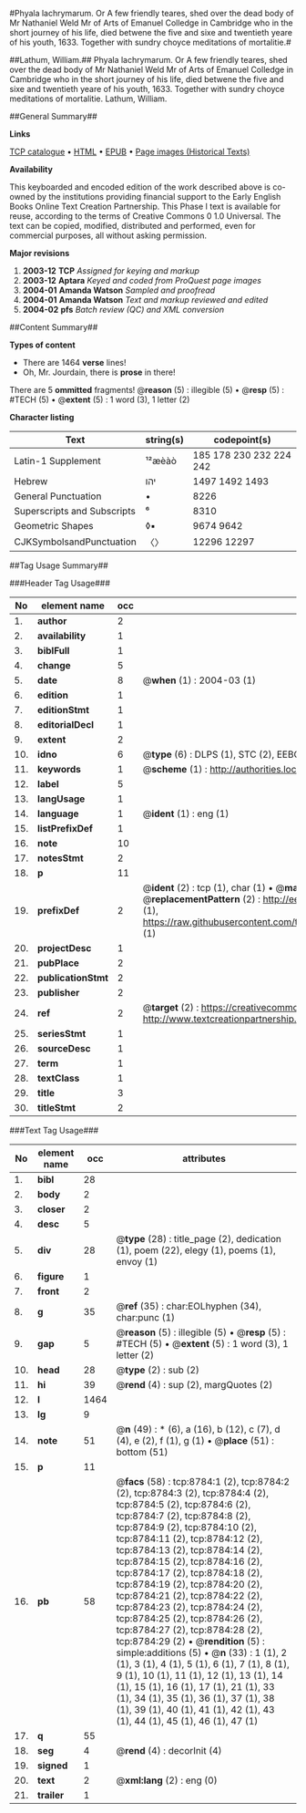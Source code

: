 #Phyala lachrymarum. Or A few friendly teares, shed over the dead body of Mr Nathaniel Weld Mr of Arts of Emanuel Colledge in Cambridge who in the short journey of his life, died betwene the five and sixe and twentieth yeare of his youth, 1633. Together with sundry choyce meditations of mortalitie.#

##Lathum, William.##
Phyala lachrymarum. Or A few friendly teares, shed over the dead body of Mr Nathaniel Weld Mr of Arts of Emanuel Colledge in Cambridge who in the short journey of his life, died betwene the five and sixe and twentieth yeare of his youth, 1633. Together with sundry choyce meditations of mortalitie.
Lathum, William.

##General Summary##

**Links**

[TCP catalogue](http://www.ota.ox.ac.uk/tcp/)  • 
[HTML](http://tei.it.ox.ac.uk/tcp/Texts-HTML/free/A05/A05140.html)  • 
[EPUB](http://tei.it.ox.ac.uk/tcp/Texts-EPUB/free/A05/A05140.epub) • 
[Page images (Historical Texts)](https://data.historicaltexts.jisc.ac.uk/view?pubId=eebo-99844005e&pageId=eebo-99844005e-8784-1)

**Availability**

This keyboarded and encoded edition of the
	       work described above is co-owned by the institutions
	       providing financial support to the Early English Books
	       Online Text Creation Partnership. This Phase I text is
	       available for reuse, according to the terms of Creative
	       Commons 0 1.0 Universal. The text can be copied,
	       modified, distributed and performed, even for
	       commercial purposes, all without asking permission.

**Major revisions**

1. __2003-12__ __TCP__ *Assigned for keying and markup*
1. __2003-12__ __Aptara__ *Keyed and coded from ProQuest page images*
1. __2004-01__ __Amanda Watson__ *Sampled and proofread*
1. __2004-01__ __Amanda Watson__ *Text and markup reviewed and edited*
1. __2004-02__ __pfs__ *Batch review (QC) and XML conversion*

##Content Summary##

**Types of content**

  * There are 1464 **verse** lines!
  * Oh, Mr. Jourdain, there is **prose** in there!

There are 5 **ommitted** fragments! 
 @__reason__ (5) : illegible (5)  •  @__resp__ (5) : #TECH (5)  •  @__extent__ (5) : 1 word (3), 1 letter (2)

**Character listing**


|Text|string(s)|codepoint(s)|
|---|---|---|
|Latin-1 Supplement|¹²æèàò|185 178 230 232 224 242|
|Hebrew|יהו|1497 1492 1493|
|General Punctuation|•|8226|
|Superscripts             and Subscripts|⁶|8310|
|Geometric Shapes|◊▪|9674 9642|
|CJKSymbolsandPunctuation|〈〉|12296 12297|

##Tag Usage Summary##

###Header Tag Usage###

|No|element name|occ|attributes|
|---|---|---|---|
|1.|__author__|2||
|2.|__availability__|1||
|3.|__biblFull__|1||
|4.|__change__|5||
|5.|__date__|8| @__when__ (1) : 2004-03 (1)|
|6.|__edition__|1||
|7.|__editionStmt__|1||
|8.|__editorialDecl__|1||
|9.|__extent__|2||
|10.|__idno__|6| @__type__ (6) : DLPS (1), STC (2), EEBO-CITATION (1), PROQUEST (1), VID (1)|
|11.|__keywords__|1| @__scheme__ (1) : http://authorities.loc.gov/ (1)|
|12.|__label__|5||
|13.|__langUsage__|1||
|14.|__language__|1| @__ident__ (1) : eng (1)|
|15.|__listPrefixDef__|1||
|16.|__note__|10||
|17.|__notesStmt__|2||
|18.|__p__|11||
|19.|__prefixDef__|2| @__ident__ (2) : tcp (1), char (1)  •  @__matchPattern__ (2) : ([0-9\-]+):([0-9IVX]+) (1), (.+) (1)  •  @__replacementPattern__ (2) : http://eebo.chadwyck.com/downloadtiff?vid=$1&page=$2 (1), https://raw.githubusercontent.com/textcreationpartnership/Texts/master/tcpchars.xml#$1 (1)|
|20.|__projectDesc__|1||
|21.|__pubPlace__|2||
|22.|__publicationStmt__|2||
|23.|__publisher__|2||
|24.|__ref__|2| @__target__ (2) : https://creativecommons.org/publicdomain/zero/1.0/ (1), http://www.textcreationpartnership.org/docs/. (1)|
|25.|__seriesStmt__|1||
|26.|__sourceDesc__|1||
|27.|__term__|1||
|28.|__textClass__|1||
|29.|__title__|3||
|30.|__titleStmt__|2||


###Text Tag Usage###

|No|element name|occ|attributes|
|---|---|---|---|
|1.|__bibl__|28||
|2.|__body__|2||
|3.|__closer__|2||
|4.|__desc__|5||
|5.|__div__|28| @__type__ (28) : title_page (2), dedication (1), poem (22), elegy (1), poems (1), envoy (1)|
|6.|__figure__|1||
|7.|__front__|2||
|8.|__g__|35| @__ref__ (35) : char:EOLhyphen (34), char:punc (1)|
|9.|__gap__|5| @__reason__ (5) : illegible (5)  •  @__resp__ (5) : #TECH (5)  •  @__extent__ (5) : 1 word (3), 1 letter (2)|
|10.|__head__|28| @__type__ (2) : sub (2)|
|11.|__hi__|39| @__rend__ (4) : sup (2), margQuotes (2)|
|12.|__l__|1464||
|13.|__lg__|9||
|14.|__note__|51| @__n__ (49) : * (6), a (16), b (12), c (7), d (4), e (2), f (1), g (1)  •  @__place__ (51) : bottom (51)|
|15.|__p__|11||
|16.|__pb__|58| @__facs__ (58) : tcp:8784:1 (2), tcp:8784:2 (2), tcp:8784:3 (2), tcp:8784:4 (2), tcp:8784:5 (2), tcp:8784:6 (2), tcp:8784:7 (2), tcp:8784:8 (2), tcp:8784:9 (2), tcp:8784:10 (2), tcp:8784:11 (2), tcp:8784:12 (2), tcp:8784:13 (2), tcp:8784:14 (2), tcp:8784:15 (2), tcp:8784:16 (2), tcp:8784:17 (2), tcp:8784:18 (2), tcp:8784:19 (2), tcp:8784:20 (2), tcp:8784:21 (2), tcp:8784:22 (2), tcp:8784:23 (2), tcp:8784:24 (2), tcp:8784:25 (2), tcp:8784:26 (2), tcp:8784:27 (2), tcp:8784:28 (2), tcp:8784:29 (2)  •  @__rendition__ (5) : simple:additions (5)  •  @__n__ (33) : 1 (1), 2 (1), 3 (1), 4 (1), 5 (1), 6 (1), 7 (1), 8 (1), 9 (1), 10 (1), 11 (1), 12 (1), 13 (1), 14 (1), 15 (1), 16 (1), 17 (1), 21 (1), 33 (1), 34 (1), 35 (1), 36 (1), 37 (1), 38 (1), 39 (1), 40 (1), 41 (1), 42 (1), 43 (1), 44 (1), 45 (1), 46 (1), 47 (1)|
|17.|__q__|55||
|18.|__seg__|4| @__rend__ (4) : decorInit (4)|
|19.|__signed__|1||
|20.|__text__|2| @__xml:lang__ (2) : eng (0)|
|21.|__trailer__|1||

